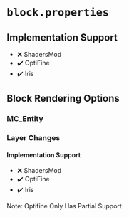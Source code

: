 # `block.properties`

## Implementation Support

* ❌ ShadersMod
* ✔️ OptiFine
* ✔️ Iris

## Block Rendering Options

### MC_Entity

### Layer Changes
#### Implementation Support

* ❌ ShadersMod
* ✔️ OptiFine
* ✔️ Iris

Note: Optifine Only Has Partial Support
